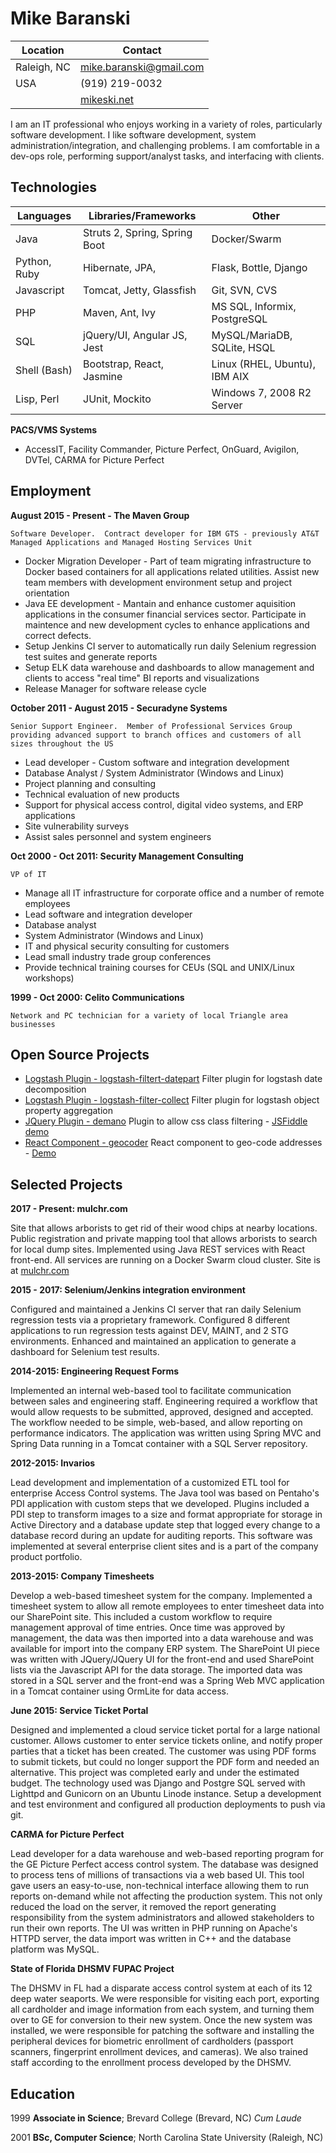 # Mike Baranski


|Location|Contact|
|-------------------|---------------------------------|
|Raleigh, NC        |mike.baranski@gmail.com          | 
|USA                |(919) 219-0032                   |
|                   |[mikeski.net](http://mikeski.net)|

I am an IT professional who enjoys working in a variety of roles, particularly software development.  I like software development, system administration/integration, and challenging problems.  I am comfortable in a dev-ops role, performing support/analyst tasks, and interfacing with clients.

Technologies
------------

|**Languages**      |**Libraries/Frameworks**         |**Other**                     |
|-------------------|---------------------------------|------------------------------|
| Java              | Struts 2, Spring, Spring Boot   | Docker/Swarm                 |
| Python, Ruby      | Hibernate, JPA,                 | Flask, Bottle, Django        |
| Javascript        | Tomcat, Jetty, Glassfish        | Git, SVN, CVS                |
| PHP               | Maven, Ant, Ivy                 | MS SQL, Informix, PostgreSQL |
| SQL               | jQuery/UI, Angular JS, Jest     | MySQL/MariaDB, SQLite, HSQL  |
| Shell (Bash)      | Bootstrap, React, Jasmine       | Linux (RHEL, Ubuntu), IBM AIX| 
| Lisp, Perl        | JUnit, Mockito                  | Windows 7, 2008 R2 Server    |

**PACS/VMS Systems**

* AccessIT, Facility Commander, Picture Perfect, OnGuard, Avigilon, DVTel, CARMA for Picture Perfect

Employment
--------------------
**August 2015 - Present - The Maven Group**

    Software Developer.  Contract developer for IBM GTS - previously AT&T Managed Applications and Managed Hosting Services Unit

* Docker Migration Developer - Part of team migrating infrastructure to Docker based containers for all applications related utilities.  Assist new team members with development environment setup and project orientation
* Java EE development - Mantain and enhance customer aquisition applications in the consumer financial services sector.  Participate in maintence and new development cycles to enhance applications and correct defects.
* Setup Jenkins CI server to automatically run daily Selenium regression test suites and generate reports
* Setup ELK data warehouse and dashboards to allow management and clients to access "real time" BI reports and visualizations
* Release Manager for software release cycle

**October 2011 - August 2015 - Securadyne Systems**

    Senior Support Engineer.  Member of Professional Services Group providing advanced support to branch offices and customers of all sizes throughout the US

* Lead developer - Custom software and integration development
* Database Analyst / System Administrator (Windows and Linux)
* Project planning and consulting
* Technical evaluation of new products
* Support for physical access control, digital video systems, and ERP applications
* Site vulnerability surveys
* Assist sales personnel and system engineers

**Oct 2000 - Oct 2011: Security Management Consulting**

    VP of IT

* Manage all IT infrastructure for corporate office and a number of remote employees
* Lead software and integration developer
* Database analyst
* System Administrator (Windows and Linux)
* IT and physical security consulting for customers
* Lead small industry trade group conferences
* Provide technical training courses for CEUs (SQL and UNIX/Linux workshops)
 
**1999 - Oct 2000: Celito Communications**

    Network and PC technician for a variety of local Triangle area businesses

Open Source Projects
--------------------

* [Logstash Plugin - logstash-filtert-datepart](https://github.com/mikebski/logstash-filter-datepart) Filter plugin for logstash date decomposition
* [Logstash Plugin - logstash-filter-collect](https://github.com/mikebski/logstash-filter-collect) Filter plugin for logstash object property aggregation
* [JQuery Plugin - demano](https://github.com/mikebski/demano) Plugin to allow css class filtering - [JSFiddle demo](https://jsfiddle.net/mbaranski/q2rarzfn/)
* [React Component - geocoder](https://www.npmjs.com/package/react-google-geocoder) React component to geo-code addresses - [Demo](https://mikebski.github.io/react-google-geocoder-demo/)
 
Selected Projects
-----------------

**2017 - Present: mulchr.com**

Site that allows arborists to get rid of their wood chips at nearby locations.  Public registration and private mapping tool that allows arborists to search for local dump sites.  Implemented using Java REST services with React front-end.  All services are running on a Docker Swarm cloud cluster.  Site is at [mulchr.com](https://mulchr.com)

**2015 - 2017: Selenium/Jenkins integration environment**

Configured and maintained a Jenkins CI server that ran daily Selenium regression tests via a proprietary framework.  Configured 8 different applications to run regression tests against DEV, MAINT, and 2 STG environments.  Enhanced and maintained an application to generate a dashboard for Selenium test results.

**2014-2015: Engineering Request Forms**

Implemented an internal web-based tool to facilitate communication between sales and engineering staff.  Engineering required a workflow that would allow requests to be submitted, approved, designed and accepted.  The workflow needed to be simple, web-based, and allow reporting on performance indicators.  The application was written using Spring MVC and Spring Data running in a Tomcat container with a SQL Server repository.

**2012-2015: Invarios**

Lead development and implementation of a customized ETL tool for enterprise Access Control systems.  The Java tool was based on Pentaho's PDI application with custom steps that we developed.  Plugins included a PDI step to transform images to a size and format appropriate for storage in Active Directory and a database update step that logged every change to a database record during an update for auditing reports.  This software was implemented at several enterprise client sites and is a part of the company product portfolio.

**2013-2015: Company Timesheets**

Develop a web-based timesheet system for the company.  Implemented a timesheet system to allow all remote employees to enter timesheet data into our SharePoint site.  This included a custom workflow to require management approval of time entries.  Once time was approved by management, the data was then imported into a data warehouse and was available for import into the company ERP system.  The SharePoint UI piece was written with JQuery/JQuery UI for the front-end and used SharePoint lists via the Javascript API for the data storage.  The imported data was stored in a SQL server and the front-end was a Spring Web MVC application in a Tomcat container using OrmLite for data access.

**June 2015: Service Ticket Portal**

Designed and implemented a cloud service ticket portal for a large national customer.  Allows customer to enter service tickets online, and notify proper parties that a ticket has been created.  The customer was using PDF forms to submit tickets, but could no longer support the PDF form and needed an alternative.  This project was completed early and under the estimated budget.  The technology used was Django and Postgre SQL served with Lighttpd and Gunicorn on an Ubuntu Linode instance.  Setup a development and test environment and configured all production deployments to push via git.

**CARMA for Picture Perfect**

Lead developer for a data warehouse and web-based reporting program for the GE Picture Perfect access control system.  The database was designed to process tens of millions of transactions via a web based UI.  This tool gave users an easy-to-use, non-technical interface allowing them to run reports on-demand while not affecting the production system.  This not only reduced the load on the server, it removed the report generating responsibility from the system administrators and allowed stakeholders to run their own reports.  The UI was written in PHP running on Apache's HTTPD server, the data import was written in C++ and the database platform was MySQL.

**State of Florida DHSMV FUPAC Project**

The DHSMV in FL had a disparate access control system at each of its 12 deep water seaports.  We were responsible for visiting each port, exporting all cardholder and image information from each system, and turning them over to GE for conversion to their new system.  Once the new system was installed, we were responsible for patching the software and installing the peripheral devices for biometric enrollment of cardholders (passport scanners, fingerprint enrollment devices, and cameras).  We also trained staff according to the enrollment process developed by the DHSMV.

Education
---------
 
1999
   **Associate in Science**; Brevard College (Brevard, NC) *Cum Laude*
 
2001
   **BSc, Computer Science**; North Carolina State University (Raleigh, NC)
